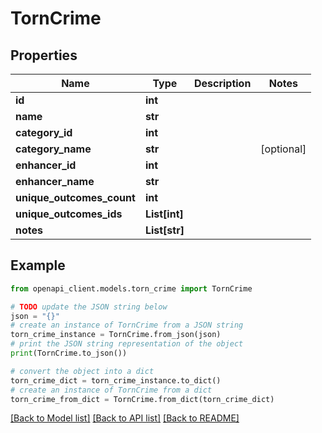 # TornCrime


## Properties

Name | Type | Description | Notes
------------ | ------------- | ------------- | -------------
**id** | **int** |  | 
**name** | **str** |  | 
**category_id** | **int** |  | 
**category_name** | **str** |  | [optional] 
**enhancer_id** | **int** |  | 
**enhancer_name** | **str** |  | 
**unique_outcomes_count** | **int** |  | 
**unique_outcomes_ids** | **List[int]** |  | 
**notes** | **List[str]** |  | 

## Example

```python
from openapi_client.models.torn_crime import TornCrime

# TODO update the JSON string below
json = "{}"
# create an instance of TornCrime from a JSON string
torn_crime_instance = TornCrime.from_json(json)
# print the JSON string representation of the object
print(TornCrime.to_json())

# convert the object into a dict
torn_crime_dict = torn_crime_instance.to_dict()
# create an instance of TornCrime from a dict
torn_crime_from_dict = TornCrime.from_dict(torn_crime_dict)
```
[[Back to Model list]](../README.md#documentation-for-models) [[Back to API list]](../README.md#documentation-for-api-endpoints) [[Back to README]](../README.md)


